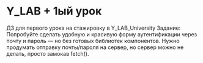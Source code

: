 # Y_LAB + 1ый урок
ДЗ для первого урока на стажировку в Y_LAB_University
Задание: 
Попробуйте сделать удобную и красивую форму аутентификации через почту и пароль — но без готовых библиотек компонентов. Нужно продумать отправку почты/пароля на сервер, но сервер можно не делать, просто замокав fetch(). 
